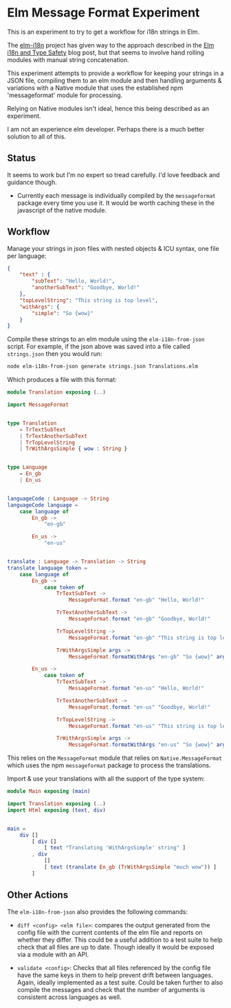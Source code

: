 
# Elm Message Format Experiment

This is an experiment to try to get a workflow for i18n strings in Elm.

The [elm-i18n](https://github.com/lukewestby/elm-i18n) project has given way to the approach
described in the [Elm i18n and Type Safety](http://www.gizra.com/content/elm-i18n-type-safety/) blog
post, but that seems to involve hand rolling modules with manual string concatenation.

This experiment attempts to provide a workflow for keeping your strings in a JSON file, compiling
them to an elm module and then handling arguments & variations with a Native module that uses the
established npm 'messageformat' module for processing.

Relying on Native modules isn't ideal, hence this being described as an experiment.

I am not an experience elm developer. Perhaps there is a much better solution to all of this.

## Status

It seems to work but I'm no expert so tread carefully. I'd love feedback and guidance though.

- Currently each message is individually compiled by the `messageformat` package every time you use
  it. It would be worth caching these in the javascript of the native module.


## Workflow

Manage your strings in json files with nested objects & ICU syntax, one file per language:

```json
{
    "text" : {
        "subText": "Hello, World!",
        "anotherSubText": "Goodbye, World!"
    },
    "topLevelString": "This string is top level",
    "withArgs": {
        "simple": "So {wow}"
    }
}
```

Compile these strings to an elm module using the `elm-i18n-from-json` script. For example, if the
json above was saved into a file called `strings.json` then you would run:

```bash
node elm-i18n-from-json generate strings.json Translations.elm
```

Which produces a file with this format:

```elm
module Translation exposing (..)

import MessageFormat


type Translation
    = TrTextSubText
    | TrTextAnotherSubText
    | TrTopLevelString
    | TrWithArgsSimple { wow : String }


type Language
    = En_gb
    | En_us


languageCode : Language -> String
languageCode language =
    case language of
        En_gb ->
            "en-gb"

        En_us ->
            "en-us"


translate : Language -> Translation -> String
translate language token =
    case language of
        En_gb ->
            case token of
                TrTextSubText ->
                    MessageFormat.format "en-gb" "Hello, World!"

                TrTextAnotherSubText ->
                    MessageFormat.format "en-gb" "Goodbye, World!"

                TrTopLevelString ->
                    MessageFormat.format "en-gb" "This string is top level"

                TrWithArgsSimple args ->
                    MessageFormat.formatWithArgs "en-gb" "So {wow}" args

        En_us ->
            case token of
                TrTextSubText ->
                    MessageFormat.format "en-us" "Hello, World!"

                TrTextAnotherSubText ->
                    MessageFormat.format "en-us" "Goodbye, World!"

                TrTopLevelString ->
                    MessageFormat.format "en-us" "This string is top level"

                TrWithArgsSimple args ->
                    MessageFormat.formatWithArgs "en-us" "So {wow}" args
```

This relies on the `MessageFormat` module that relies on `Native.MessageFormat` which uses the npm
`messageformat` package to process the translations.

Import & use your translations with all the support of the type system:

```elm
module Main exposing (main)

import Translation exposing (..)
import Html exposing (text, div)


main =
    div []
        [ div []
            [ text "Translating 'WithArgsSimple' string" ]
        , div
            []
            [ text (translate En_gb (TrWithArgsSimple "much wow")) ]
        ]
```

## Other Actions

The `elm-i18n-from-json` also provides the following commands:

- `diff <config> <elm file>`: compares the output generated from the config file with the current
  contents of the elm file and reports on whether they differ. This could be a useful addition to a
  test suite to help check that all files are up to date. Though ideally it would be exposed via a
  module with an API.

- `validate <config>`: Checks that all files referenced by the config file have the same keys in
  them to help prevent drift between languages. Again, ideally implemented as a test suite. Could be
  taken further to also compile the messages and check that the number of arguments is consistent
  across languages as well.
